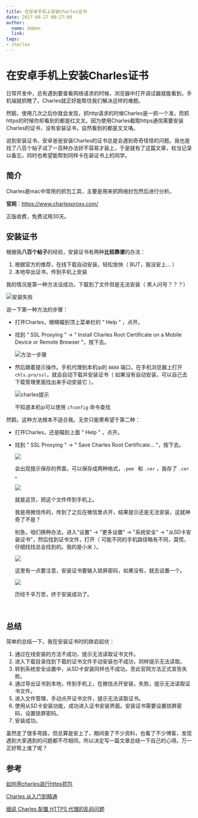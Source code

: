 ```yaml
---
title: 在安卓手机上安装Charles证书
date: 2017-09-27 00:27:09
author:
  name: daben
  link:
tags:
- charles
---
```

# 在安卓手机上安装Charles证书

日常开发中，总有遇到要查看网络请求的时候，浏览器中打开调试器就能看到，手机端就抓瞎了。Charles就正好能帮住我们解决这样的难题。

然鹅，使用几次之后你就会发现，抓http请求的时候Charles是一抓一个准，而抓https的时候你却看到的都是红叉叉。因为使用Charles截取https通信需要安装Charles的证书，没有安装证书，自然看到的都是叉叉咯。

说到安装证书，安卓爸爸安装Charles的证书总是会遇到奇奇怪怪的问题。我也是找了八百个帖子试了一百种办法好不容易才装上，于是就有了这篇文章，权当记录以备忘，同时也希望能帮到同样卡在装证书上的同学。



## 简介

Charles是mac中常用的抓包工具，主要是用来抓网络封包然后进行分析。

**官网**：https://www.charlesproxy.com/

正版收费，免费试用30天。



## 安装证书

根据我**八百个帖子**的经验，安装证书有两种**比较靠谱**的办法：

1. 根据官方的推荐，在线下载自动安装，轻松愉快（ BUT，我没安上… ）
2. 本地导出证书，传到手机上安装

我的情况是第一种方法没成功，下载到了文件但是无法安装（ 黑人问号？？？）

![安装失败](./charles/4.jpeg)

说一下第一种方法的步骤：

- 打开Charles，眼睛瞄到顶上菜单栏的 “ Help ” ，点开。

- 找到 “ SSL Proxying ”  ->   “ Install Charles Root Certificate on a Mobile Device or Remote Browser ”，按下去。

  ![方法一步骤](./charles/1.png)

- 然后跟着提示操作。手机代理到本机ip的 `8888` 端口，在手机浏览器上打开`chls.pro/ssl`，就会自动下载并安装证书（ 如果没有自动安装，可以自己去下载管理里面找出来手动安装它 ）。

  ![charles提示](./charles/3.png)

  不知道本机ip可以使用 `ifconfig` 命令查找

然鹅，这种方法根本不适合我。无奈只能寄希望于第二种：

- 打开Charles，还是瞄到上面 " Help " ，点开。

- 找到 " SSL Proxying "  ->  " Save Charles Root Certificate… "，按下去。

  ![](./charles/2.png)

  会出现提示保存的界面，可以保存成两种格式，`.pem ` 和 `.cer` ，我存了 `.cer` 。

  ![](./charles/6.png)

  就是这货，把这个文件传到手机上。

  我是用微信传的，传到了之后在微信里点开，结果提示还是无法安装，这就神奇了不是？

  别急，咱们换种办法，进入"设置" -> "更多设置" -> "系统安全" -> "从SD卡安装证书"，然后找到证书文件，打开（ 可能不同的手机路径略有不同，莫慌，仔细找找总会找到的。我的是小米 ）。

  ![](./charles/8.jpeg)

  这里有一点要注意，安装证书要输入锁屏密码，如果没有，就去设置一个。

  ![](./charles/9.jpeg)

  历经千辛万苦，终于安装成功了。

  ​

## 总结

简单的总结一下，我在安装证书时的跌宕起伏：

1. 通过在线安装的方法不成功，提示无法读取证书文件。
2. 进入下载目录找到下载的证书文件手动安装也不成功，同样提示无法读取。
3. 转到系统安全设置中，从SD卡安装同样也不成功。至此官网方法正式宣告失败。
4. 通过导出证书到本地，传到手机上，在微信点开安装，失败，提示无法读取证书文件。
5. 进入文件管理，手动点开证书文件，提示无法读取证书。
6. 使用从SD卡安装功能，成功进入证书安装界面。安装证书需要设置锁屏密码，设置锁屏密码。
7. 安装成功。



虽然走了很多弯路，但总算是安上了，期间查了不少资料，也看了不少博客，发现遇到大家遇到的问题都不尽相同，所以决定写一篇文章总结一下自己的心得。万一正好帮上谁了呢？



## 参考

[如何用charles进行https抓包](http://www.jianshu.com/p/923eca294579)

[Charles 从入门到精通](http://blog.devtang.com/2015/11/14/charles-introduction/)

[细说 Charles 配置 HTTPS 代理的乱码问题](https://malcolmyu.github.io/2017/02/26/Dive-into-Charles-HTTPS-Proxying/)

